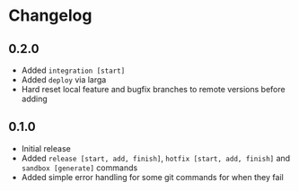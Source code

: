 # Changelog

## 0.2.0
* Added `integration [start]`
* Added `deploy` via larga
* Hard reset local feature and bugfix branches to remote versions before adding

## 0.1.0
* Initial release
* Added `release [start, add, finish]`, `hotfix [start, add, finish]` and `sandbox [generate]` commands
* Added simple error handling for some git commands for when they fail
